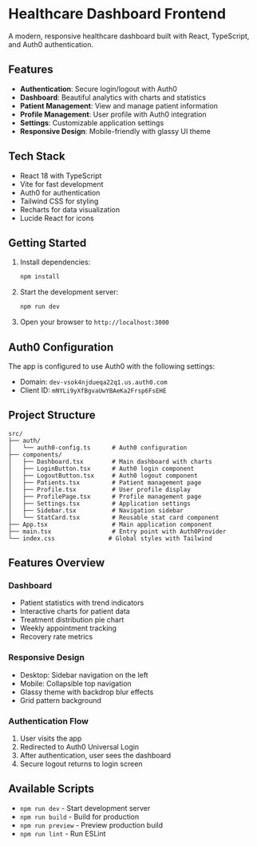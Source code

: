 # Healthcare Dashboard Frontend

A modern, responsive healthcare dashboard built with React, TypeScript, and Auth0 authentication.

## Features

- **Authentication**: Secure login/logout with Auth0
- **Dashboard**: Beautiful analytics with charts and statistics
- **Patient Management**: View and manage patient information
- **Profile Management**: User profile with Auth0 integration
- **Settings**: Customizable application settings
- **Responsive Design**: Mobile-friendly with glassy UI theme

## Tech Stack

- React 18 with TypeScript
- Vite for fast development
- Auth0 for authentication
- Tailwind CSS for styling
- Recharts for data visualization
- Lucide React for icons

## Getting Started

1. Install dependencies:
   ```bash
   npm install
   ```

2. Start the development server:
   ```bash
   npm run dev
   ```

3. Open your browser to `http://localhost:3000`

## Auth0 Configuration

The app is configured to use Auth0 with the following settings:
- Domain: `dev-vsok4njdueqa22q1.us.auth0.com`
- Client ID: `mNYLi9yXfBgvaUwYBAeKa2Frsp6FsEHE`

## Project Structure

```
src/
├── auth/
│   └── auth0-config.ts      # Auth0 configuration
├── components/
│   ├── Dashboard.tsx        # Main dashboard with charts
│   ├── LoginButton.tsx      # Auth0 login component
│   ├── LogoutButton.tsx     # Auth0 logout component
│   ├── Patients.tsx         # Patient management page
│   ├── Profile.tsx          # User profile display
│   ├── ProfilePage.tsx      # Profile management page
│   ├── Settings.tsx         # Application settings
│   ├── Sidebar.tsx          # Navigation sidebar
│   └── StatCard.tsx         # Reusable stat card component
├── App.tsx                  # Main application component
├── main.tsx                 # Entry point with Auth0Provider
└── index.css               # Global styles with Tailwind
```

## Features Overview

### Dashboard
- Patient statistics with trend indicators
- Interactive charts for patient data
- Treatment distribution pie chart
- Weekly appointment tracking
- Recovery rate metrics

### Responsive Design
- Desktop: Sidebar navigation on the left
- Mobile: Collapsible top navigation
- Glassy theme with backdrop blur effects
- Grid pattern background

### Authentication Flow
1. User visits the app
2. Redirected to Auth0 Universal Login
3. After authentication, user sees the dashboard
4. Secure logout returns to login screen

## Available Scripts

- `npm run dev` - Start development server
- `npm run build` - Build for production
- `npm run preview` - Preview production build
- `npm run lint` - Run ESLint
